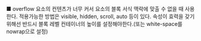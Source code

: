 ■ overflow
요소의 컨텐츠가 너무 커서 요소의 블록 서식 맥락에 맞출 수 없을 때 사용한다.
적용가능한 방법은 visible, hidden, scroll, auto 등이 있다.
속성이 효력을 갖기 위해선 반드시 블록 레벨 컨테이너의 높이를 설정해야한다.(또는 white-space를 nowrap으로 설정)
